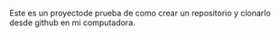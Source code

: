 Este  es  un proyectode prueba de como crear un repositorio y clonarlo desde github en mi computadora.
